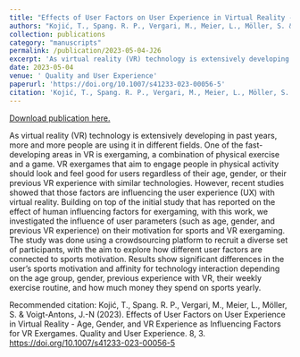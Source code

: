 ```yaml
---
title: "Effects of User Factors on User Experience in Virtual Reality - Age, Gender, and VR Experience as Influencing Factors for VR Exergames"
authors: "Kojić, T., Spang. R. P., Vergari, M., Meier, L., Möller, S. & Voigt-Antons, J.-N"
collection: publications
category: "manuscripts"
permalink: /publication/2023-05-04-J26
excerpt: 'As virtual reality (VR) technology is extensively developing in past years, more and more people are using it in different fields. One of the fast-developing areas in VR is exergaming, a combination of physical exercise and a game. VR exergames that aim to engage people in physical activity should look and feel good for users regardless of their age, gender, or their previous VR experience with similar technologies. However, recent studies showed that those factors are influencing the user experience (UX) with virtual reality. Building on top of the initial study that has reported on the effect of human influencing factors for exergaming, with this work, we investigated the influence of user parameters (such as age, gender, and previous VR experience) on their motivation for sports and VR exergaming. The study was done using a crowdsourcing platform to recruit a diverse set of participants, with the aim to explore how different user factors are connected to sports motivation. Results show significant differences in the user’s sports motivation and affinity for technology interaction depending on the age group, gender, previous experience with VR, their weekly exercise routine, and how much money they spend on sports yearly.'
date: 2023-05-04
venue: ' Quality and User Experience'
paperurl: 'https://doi.org/10.1007/s41233-023-00056-5'
citation: 'Kojić, T., Spang. R. P., Vergari, M., Meier, L., Möller, S. &amp; Voigt-Antons, J.-N (2023). Effects of User Factors on User Experience in Virtual Reality - Age, Gender, and VR Experience as Influencing Factors for VR Exergames. Quality and User Experience. 8, 3. https://doi.org/10.1007/s41233-023-00056-5 '
---
```


<a href='https://doi.org/10.1007/s41233-023-00056-5'>Download publication here.</a>

As virtual reality (VR) technology is extensively developing in past years, more and more people are using it in different fields. One of the fast-developing areas in VR is exergaming, a combination of physical exercise and a game. VR exergames that aim to engage people in physical activity should look and feel good for users regardless of their age, gender, or their previous VR experience with similar technologies. However, recent studies showed that those factors are influencing the user experience (UX) with virtual reality. Building on top of the initial study that has reported on the effect of human influencing factors for exergaming, with this work, we investigated the influence of user parameters (such as age, gender, and previous VR experience) on their motivation for sports and VR exergaming. The study was done using a crowdsourcing platform to recruit a diverse set of participants, with the aim to explore how different user factors are connected to sports motivation. Results show significant differences in the user’s sports motivation and affinity for technology interaction depending on the age group, gender, previous experience with VR, their weekly exercise routine, and how much money they spend on sports yearly.

Recommended citation: Kojić, T., Spang. R. P., Vergari, M., Meier, L., Möller, S. & Voigt-Antons, J.-N (2023). Effects of User Factors on User Experience in Virtual Reality - Age, Gender, and VR Experience as Influencing Factors for VR Exergames. Quality and User Experience. 8, 3. https://doi.org/10.1007/s41233-023-00056-5 
